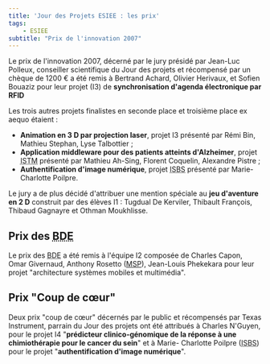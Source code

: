 ```yaml
---
title: 'Jour des Projets ESIEE : les prix'
tags:
    - ESIEE
subtitle: "Prix de l'innovation 2007"
---
```


Le prix de l'innovation 2007, décerné par le jury présidé par Jean-Luc Polleux,
conseiller scientifique du Jour des projets et récompensé par un chèque de 1200
€ a été remis à Bertrand Achard, Olivier Herivaux, et Sofien Bouaziz pour leur
projet (I3) de **synchronisation d'agenda électronique par RFID**

Les trois autres projets finalistes en seconde place et troisième place ex aequo
étaient :

-   **Animation en 3 D par projection laser**, projet I3 présenté par Rémi Bin,
    Mathieu Stephan, Lyse Talbottier ;
-   **Application middleware pour des patients atteints d'Alzheimer**, projet
    <abbr title="Institut Supérieur des Technologies et de Management, devenu ESIEE Management">ISTM</abbr>
    présenté par Mathieu Ah-Sing, Florent Coquelin, Alexandre Pistre ;
-   **Authentification d'image numérique**, projet
    <abbr title="Institut Supérieur des BioSciences">ISBS</abbr> présenté par
    Marie-Charlotte Poilpre.

Le jury a de plus décidé d'attribuer une mention spéciale au **jeu d'aventure en
2 D** construit par des élèves I1 : Tugdual De Kerviler, Thibault François,
Thibaud Gagnayre et Othman Moukhlisse.

## Prix des <abbr title="Bureaux des Élèves">BDE</abbr>

Le prix des <abbr title="Bureaux des Élèves">BDE</abbr> a été remis à l'équipe
I2 composée de Charles Capon, Omar Givernaud, Anthony Rosetto
([MSP](https://msdn.microsoft.com/en-us/microsoftstudentpartners.aspx)),
Jean-Louis Phekekara pour leur projet "architecture systèmes mobiles et
multimédia".

## Prix "Coup de cœur"

Deux prix "coup de cœur" décernés par le public et récompensés par Texas
Instrument, parrain du Jour des projets ont été attribués à Charles N'Guyen,
pour le projet I4 "**prédicteur clinico-génomique de la réponse à une
chimiothérapie pour le cancer du sein**" et à Marie- Charlotte Poilpre
(<abbr title="Institut Supérieur des BioSciences">ISBS</abbr>) pour le projet
"**authentification d'image numérique**".
